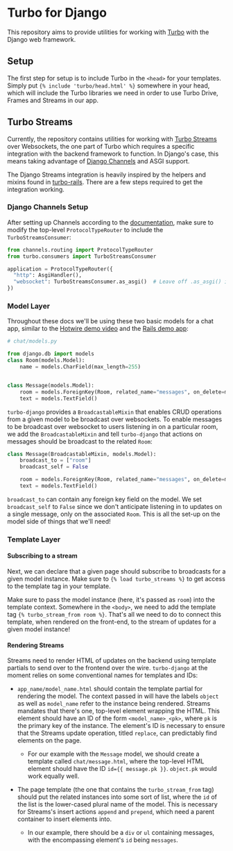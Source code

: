 # Turbo for Django

This repository aims to provide utilities for working with [Turbo](https://turbo.hotwire.dev)
with the Django web framework. 

## Setup
The first step for setup is to include Turbo in the `<head>` for your templates. Simply put `{% include 'turbo/head.html' %}` somewhere in your head,
which will include the Turbo libraries we need in order to use Turbo Drive, Frames and Streams in our app.

## Turbo Streams
Currently, the repository contains utilities for working with
[Turbo Streams](https://turbo.hotwire.dev/handbook/streams) over Websockets, the one part of
Turbo which requires a specific integration with the backend framework to function. In Django's
case, this means taking advantage of [Django Channels](https://github.com/django/channels) and ASGI support.

The Django Streams integration is heavily inspired by the helpers and mixins found in
[turbo-rails](https://github.com/hotwired/turbo-rails). There are a few steps required to get
the integration working.

### Django Channels Setup
After setting up Channels according to the [documentation](https://channels.readthedocs.io/en/stable/installation.html),
make sure to modify the top-level `ProtocolTypeRouter` to include the `TurboStreamsConsumer`:

```python
from channels.routing import ProtocolTypeRouter
from turbo.consumers import TurboStreamsConsumer

application = ProtocolTypeRouter({
  "http": AsgiHandler(),
  "websocket": TurboStreamsConsumer.as_asgi()  # Leave off .as_asgi() if using Channels 2.x
})
```

### Model Layer

Throughout these docs we'll be using these two basic models for a chat app, similar to the
[Hotwire demo video](https://www.youtube.com/watch?v=eKY-QES1XQQ) and the
[Rails demo app](https://github.com/hotwired/hotwire-rails-demo-chat):

```python
# chat/models.py

from django.db import models
class Room(models.Model):
    name = models.CharField(max_length=255)


class Message(models.Model):
    room = models.ForeignKey(Room, related_name="messages", on_delete=models.CASCADE)
    text = models.TextField()
```

`turbo-django` provides a `BroadcastableMixin` that enables CRUD operations from a given model
to be broadcast over websockets. To enable messages to be broadcast over websocket to users
listening in on a particular room, we add the `BroadcastableMixin` and tell `turbo-django`
that actions on messages should be broadcast to the related `Room`:

```python
class Message(BroadcastableMixin, models.Model):
    broadcast_to = ["room"]
    broadcast_self = False

    room = models.ForeignKey(Room, related_name="messages", on_delete=models.CASCADE)
    text = models.TextField()
```

`broadcast_to` can contain any foreign key field on the model. We set `broadcast_self` to `False` since we don't
anticipate listening in to updates on a single message, only on the associated `Room`. This is all the set-up on the
model side of things that we'll need!

### Template Layer

#### Subscribing to a stream
Next, we can declare that a given page should subscribe to broadcasts for a given model instance. Make sure to
`{% load turbo_streams %}` to get access to the template tag in your template.

Make sure to pass the model instance (here, it's passed as `room`) into the template context. Somewhere in the `<body>`,
we need to add the template tag `{% turbo_stream_from room %}`. That's all we need to do to connect this template, when
rendered on the front-end, to the stream of updates for a given model instance!

#### Rendering Streams
Streams need to render HTML of updates on the backend using template partials to send over to the frontend over the wire.
`turbo-django` at the moment relies on some conventional names for templates and IDs:

- `app_name/model_name.html` should contain the template partial for rendering the model. The context passed in will
  have the labels `object` as well as `model_name` refer to the instance being rendered. Streams mandates that there's
  one, top-level element wrapping the HTML. This element should have an ID of the form `<model_name>_<pk>`, where `pk`
  is the primary key of the instance. The element's ID is necessary to ensure that the Streams update operation, titled
  `replace`, can predictably find elements on the page.
  * For our example with the `Message` model, we should create a template called `chat/message.html`, where the top-level
    HTML element should have the ID `id={{ message.pk }}`. `object.pk` would work equally well.
    
- The page template (the one that contains the `turbo_stream_from` tag) should put the related instances into some
  sort of list, where the `id` of the list is the lower-cased plural name of the model. This is necessary for Streams's
  insert actions `append` and `prepend`, which need a parent container to insert elements into.
  * In our example, there should be a `div` or `ul` containing messages, with the encompassing element's `id`
  being `messages`.
  
